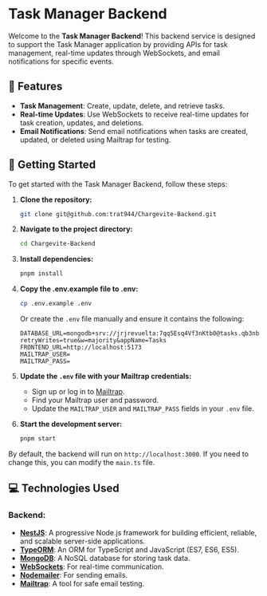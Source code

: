 # Task Manager Backend

Welcome to the **Task Manager Backend**! This backend service is designed to support the Task Manager application by providing APIs for task management, real-time updates through WebSockets, and email notifications for specific events.

## 🔧 Features

- **Task Management**: Create, update, delete, and retrieve tasks.
- **Real-time Updates**: Use WebSockets to receive real-time updates for task creation, updates, and deletions.
- **Email Notifications**: Send email notifications when tasks are created, updated, or deleted using Mailtrap for testing.

## 🚀 Getting Started

To get started with the Task Manager Backend, follow these steps:

1. **Clone the repository:**
    ```bash
    git clone git@github.com:trat944/Chargevite-Backend.git
    ```

2. **Navigate to the project directory:**
    ```bash
    cd Chargevite-Backend
    ```

3. **Install dependencies:**
    ```bash
    pnpm install
    ```

4. **Copy the .env.example file to .env:**
    ```bash
    cp .env.example .env
    ```
    Or create the `.env` file manually and ensure it contains the following:
    ```
    DATABASE_URL=mongodb+srv://jrjrevuelta:7qq5Esq4Vf3nKtb0@tasks.qb3nbco.mongodb.net/?retryWrites=true&w=majority&appName=Tasks
    FRONTEND_URL=http://localhost:5173
    MAILTRAP_USER=
    MAILTRAP_PASS=
    ```

5. **Update the `.env` file with your Mailtrap credentials:**
    - Sign up or log in to [Mailtrap](https://mailtrap.io).
    - Find your Mailtrap user and password.
    - Update the `MAILTRAP_USER` and `MAILTRAP_PASS` fields in your `.env` file.

6. **Start the development server:**
    ```bash
    pnpm start
    ```

By default, the backend will run on `http://localhost:3000`. If you need to change this, you can modify the `main.ts` file.

## 💻 Technologies Used

### Backend:
- **[NestJS](https://nestjs.com/)**: A progressive Node.js framework for building efficient, reliable, and scalable server-side applications.
- **[TypeORM](https://typeorm.io/)**: An ORM for TypeScript and JavaScript (ES7, ES6, ES5).
- **[MongoDB](https://www.mongodb.com/)**: A NoSQL database for storing task data.
- **[WebSockets](https://www.npmjs.com/package/ws)**: For real-time communication.
- **[Nodemailer](https://nodemailer.com/about/)**: For sending emails.
- **[Mailtrap](https://mailtrap.io/)**: A tool for safe email testing.